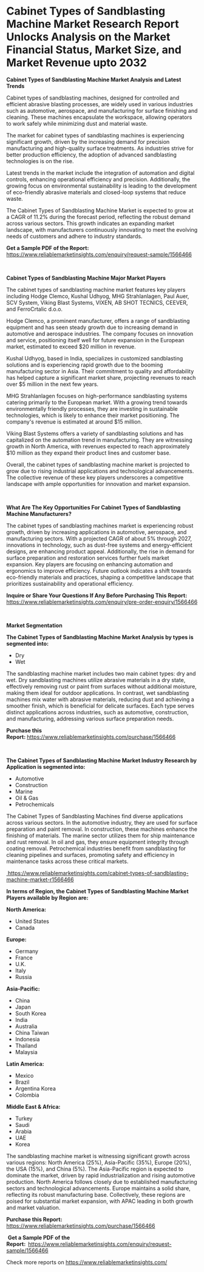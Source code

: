<p><h1>Cabinet Types of Sandblasting Machine Market Research Report Unlocks Analysis on the Market Financial Status, Market Size, and Market Revenue upto 2032</h1></p><p><strong>Cabinet Types of Sandblasting Machine Market Analysis and Latest Trends</strong></p>
<p><p>Cabinet types of sandblasting machines, designed for controlled and efficient abrasive blasting processes, are widely used in various industries such as automotive, aerospace, and manufacturing for surface finishing and cleaning. These machines encapsulate the workspace, allowing operators to work safely while minimizing dust and material waste. </p><p>The market for cabinet types of sandblasting machines is experiencing significant growth, driven by the increasing demand for precision manufacturing and high-quality surface treatments. As industries strive for better production efficiency, the adoption of advanced sandblasting technologies is on the rise. </p><p>Latest trends in the market include the integration of automation and digital controls, enhancing operational efficiency and precision. Additionally, the growing focus on environmental sustainability is leading to the development of eco-friendly abrasive materials and closed-loop systems that reduce waste. </p><p>The Cabinet Types of Sandblasting Machine Market is expected to grow at a CAGR of 11.2% during the forecast period, reflecting the robust demand across various sectors. This growth indicates an expanding market landscape, with manufacturers continuously innovating to meet the evolving needs of customers and adhere to industry standards.</p></p>
<p><strong>Get a Sample PDF of the Report:&nbsp;</strong> <a href="https://www.reliablemarketinsights.com/enquiry/request-sample/1566466?utm_campaign=3507&utm_medium=2&utm_source=Github&utm_content=ia&utm_term=22032025&utm_id=cabinet-types-of-sandblasting-machine">https://www.reliablemarketinsights.com/enquiry/request-sample/1566466</a></p>
<p>&nbsp;</p>
<p><strong>Cabinet Types of Sandblasting Machine Major Market Players</strong></p>
<p><p>The cabinet types of sandblasting machine market features key players including Hodge Clemco, Kushal Udhyog, MHG Strahlanlagen, Paul Auer, SCV System, Viking Blast Systems, VIXEN, AB SHOT TECNICS, CEEVER, and FerroCrtalic d.o.o. </p><p>Hodge Clemco, a prominent manufacturer, offers a range of sandblasting equipment and has seen steady growth due to increasing demand in automotive and aerospace industries. The company focuses on innovation and service, positioning itself well for future expansion in the European market, estimated to exceed $20 million in revenue.</p><p>Kushal Udhyog, based in India, specializes in customized sandblasting solutions and is experiencing rapid growth due to the booming manufacturing sector in Asia. Their commitment to quality and affordability has helped capture a significant market share, projecting revenues to reach over $5 million in the next few years.</p><p>MHG Strahlanlagen focuses on high-performance sandblasting systems catering primarily to the European market. With a growing trend towards environmentally friendly processes, they are investing in sustainable technologies, which is likely to enhance their market positioning. The company's revenue is estimated at around $15 million.</p><p>Viking Blast Systems offers a variety of sandblasting solutions and has capitalized on the automation trend in manufacturing. They are witnessing growth in North America, with revenues expected to reach approximately $10 million as they expand their product lines and customer base.</p><p>Overall, the cabinet types of sandblasting machine market is projected to grow due to rising industrial applications and technological advancements. The collective revenue of these key players underscores a competitive landscape with ample opportunities for innovation and market expansion.</p></p>
<p>&nbsp;</p>
<p><strong>What Are The Key Opportunities For Cabinet Types of Sandblasting Machine Manufacturers?</strong></p>
<p><p>The cabinet types of sandblasting machines market is experiencing robust growth, driven by increasing applications in automotive, aerospace, and manufacturing sectors. With a projected CAGR of about 5% through 2027, innovations in technology, such as dust-free systems and energy-efficient designs, are enhancing product appeal. Additionally, the rise in demand for surface preparation and restoration services further fuels market expansion. Key players are focusing on enhancing automation and ergonomics to improve efficiency. Future outlook indicates a shift towards eco-friendly materials and practices, shaping a competitive landscape that prioritizes sustainability and operational efficiency.</p></p>
<p><strong>Inquire or Share Your Questions If Any Before Purchasing This Report:</strong> <a href="https://www.reliablemarketinsights.com/enquiry/pre-order-enquiry/1566466?utm_campaign=3507&utm_medium=2&utm_source=Github&utm_content=ia&utm_term=22032025&utm_id=cabinet-types-of-sandblasting-machine">https://www.reliablemarketinsights.com/enquiry/pre-order-enquiry/1566466</a></p>
<p>&nbsp;</p>
<p><strong>Market Segmentation</strong></p>
<p><strong>The Cabinet Types of Sandblasting Machine Market Analysis by types is segmented into:</strong></p>
<p><ul><li>Dry</li><li>Wet</li></ul></p>
<p><p>The sandblasting machine market includes two main cabinet types: dry and wet. Dry sandblasting machines utilize abrasive materials in a dry state, effectively removing rust or paint from surfaces without additional moisture, making them ideal for outdoor applications. In contrast, wet sandblasting machines mix water with abrasive materials, reducing dust and achieving a smoother finish, which is beneficial for delicate surfaces. Each type serves distinct applications across industries, such as automotive, construction, and manufacturing, addressing various surface preparation needs.</p></p>
<p><strong>Purchase this Report:&nbsp;</strong><a href="https://www.reliablemarketinsights.com/purchase/1566466?utm_campaign=3507&utm_medium=2&utm_source=Github&utm_content=ia&utm_term=22032025&utm_id=cabinet-types-of-sandblasting-machine">https://www.reliablemarketinsights.com/purchase/1566466</a></p>
<p>&nbsp;</p>
<p><strong>The Cabinet Types of Sandblasting Machine Market Industry Research by Application is segmented into:</strong></p>
<p><ul><li>Automotive</li><li>Construction</li><li>Marine</li><li>Oil & Gas</li><li>Petrochemicals</li></ul></p>
<p><p>The Cabinet Types of Sandblasting Machines find diverse applications across various sectors. In the automotive industry, they are used for surface preparation and paint removal. In construction, these machines enhance the finishing of materials. The marine sector utilizes them for ship maintenance and rust removal. In oil and gas, they ensure equipment integrity through coating removal. Petrochemical industries benefit from sandblasting for cleaning pipelines and surfaces, promoting safety and efficiency in maintenance tasks across these critical markets.</p></p>
<p><a href="https://www.reliablemarketinsights.com/cabinet-types-of-sandblasting-machine-market-r1566466?utm_campaign=3507&utm_medium=2&utm_source=Github&utm_content=ia&utm_term=22032025&utm_id=cabinet-types-of-sandblasting-machine">&nbsp;https://www.reliablemarketinsights.com/cabinet-types-of-sandblasting-machine-market-r1566466</a></p>
<p><strong>In terms of Region, the Cabinet Types of Sandblasting Machine Market Players available by Region are:</strong></p>
<p>
    <p> <strong> North America: </strong>
        <ul>
            <li>United States</li>
            <li>Canada</li>
        </ul>
        </p> 
    <p> <strong> Europe: </strong>
        <ul>
            <li>Germany</li>
            <li>France</li>
            <li>U.K.</li>
            <li>Italy</li>
            <li>Russia</li>
        </ul>
        </p> 
    <p> <strong> Asia-Pacific: </strong>
        <ul>
            <li>China</li>
            <li>Japan</li>
            <li>South Korea</li>
            <li>India</li>
            <li>Australia</li>
            <li>China Taiwan</li>
            <li>Indonesia</li>
            <li>Thailand</li>
            <li>Malaysia</li>
        </ul>
        </p> 
    <p> <strong> Latin America: </strong>
        <ul>
            <li>Mexico</li>
            <li>Brazil</li>
            <li>Argentina Korea</li>
            <li>Colombia</li>
        </ul>
        </p> 
    <p> <strong> Middle East & Africa: </strong>
        <ul>
            <li>Turkey</li>
            <li>Saudi</li>
            <li>Arabia</li>
            <li>UAE</li>
            <li>Korea</li>
        </ul>
    </p>
    </p>
<p><p>The sandblasting machine market is witnessing significant growth across various regions: North America (25%), Asia-Pacific (35%), Europe (20%), the USA (15%), and China (5%). The Asia-Pacific region is expected to dominate the market, driven by rapid industrialization and rising automotive production. North America follows closely due to established manufacturing sectors and technological advancements. Europe maintains a solid share, reflecting its robust manufacturing base. Collectively, these regions are poised for substantial market expansion, with APAC leading in both growth and market valuation.</p></p>
<p><strong>Purchase this Report: </strong><a href="https://www.reliablemarketinsights.com/purchase/1566466?utm_campaign=3507&utm_medium=2&utm_source=Github&utm_content=ia&utm_term=22032025&utm_id=cabinet-types-of-sandblasting-machine">https://www.reliablemarketinsights.com/purchase/1566466</a></p>
<p>&nbsp;<strong>Get a Sample PDF of the Report:&nbsp;&nbsp;</strong><a href="https://www.reliablemarketinsights.com/enquiry/request-sample/1566466?utm_campaign=3507&utm_medium=2&utm_source=Github&utm_content=ia&utm_term=22032025&utm_id=cabinet-types-of-sandblasting-machine">https://www.reliablemarketinsights.com/enquiry/request-sample/1566466</a></p>
<p><strong></strong></p>
<p>Check more reports on <a href="https://www.reliablemarketinsights.com/?utm_campaign=3507&utm_medium=2&utm_source=Github&utm_content=ia&utm_term=22032025&utm_id=cabinet-types-of-sandblasting-machine">https://www.reliablemarketinsights.com/</a></p>